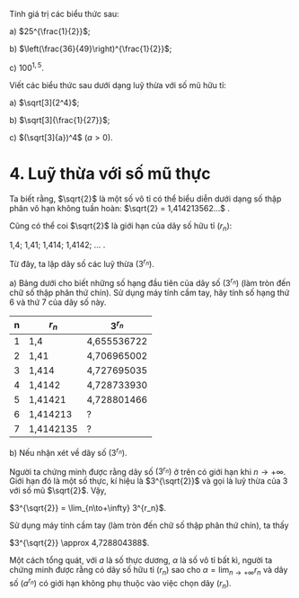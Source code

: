 Tính giá trị các biểu thức sau:

a) $25^{\frac{1}{2}}$;

b) $\left(\frac{36}{49}\right)^{\frac{1}{2}}$;

c) $100^{1,5}$.

Viết các biểu thức sau dưới dạng luỹ thừa với số mũ hữu tỉ:

a) $\sqrt[3]{2^4}$;

b) $\sqrt[3]{\frac{1}{27}}$;

c) $(\sqrt[3]{a})^4$ $(a > 0)$.

# 4. Luỹ thừa với số mũ thực

Ta biết rằng, $\sqrt{2}$ là một số vô tỉ có thể biểu diễn dưới dạng số thập phân vô hạn không tuần hoàn: $\sqrt{2} = 1,414213562...$ .

Cũng có thể coi $\sqrt{2}$ là giới hạn của dãy số hữu tỉ $(r_n)$:

1,4; 1,41; 1,414; 1,4142; ... .

Từ đây, ta lập dãy số các luỹ thừa $(3^{r_n})$.

a) Bảng dưới cho biết những số hạng đầu tiên của dãy số $(3^{r_n})$ (làm tròn đến chữ số thập phân thứ chín). Sử dụng máy tính cầm tay, hãy tính số hạng thứ 6 và thứ 7 của dãy số này.

| n | $r_n$ | $3^{r_n}$ |
|---|-------|-----------|
| 1 | 1,4 | 4,655536722 |
| 2 | 1,41 | 4,706965002 |
| 3 | 1,414 | 4,727695035 |
| 4 | 1,4142 | 4,728733930 |
| 5 | 1,41421 | 4,728801466 |
| 6 | 1,414213 | ? |
| 7 | 1,4142135 | ? |

b) Nếu nhận xét về dãy số $(3^{r_n})$.

Người ta chứng minh được rằng dãy số $(3^{r_n})$ ở trên có giới hạn khi $n \to +\infty$. Giới hạn đó là một số thực, kí hiệu là $3^{\sqrt{2}}$ và gọi là luỹ thừa của 3 với số mũ $\sqrt{2}$. Vậy,

$3^{\sqrt{2}} = \lim_{n\to+\infty} 3^{r_n}$.

Sử dụng máy tính cầm tay (làm tròn đến chữ số thập phân thứ chín), ta thấy

$3^{\sqrt{2}} \approx 4,728804388$.

Một cách tổng quát, với $a$ là số thực dương, $\alpha$ là số vô tỉ bất kì, người ta chứng minh được rằng có dãy số hữu tỉ $(r_n)$ sao cho $\alpha = \lim_{n\to+\infty} r_n$ và dãy số $(a^{r_n})$ có giới hạn không phụ thuộc vào việc chọn dãy $(r_n)$.